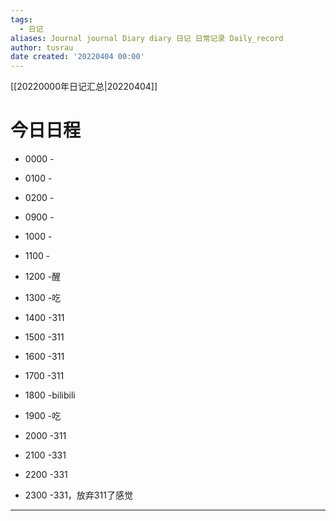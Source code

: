```yaml
---
tags:
  - 日记
aliases: Journal journal Diary diary 日记 日常记录 Daily_record
author: tusrau
date created: '20220404 00:00'
---
```


[[20220000年日记汇总|20220404]]

# 今日日程

- 0000 -
- 0100 -
- 0200 -

- 0900 -
- 1000 -
- 1100 -
- 1200 -醒
- 1300 -吃
- 1400 -311
- 1500 -311
- 1600 -311
- 1700 -311
- 1800 -bilibili

- 1900 -吃
- 2000 -311
- 2100 -331
- 2200 -331
- 2300 -331，放弃311了感觉

---
